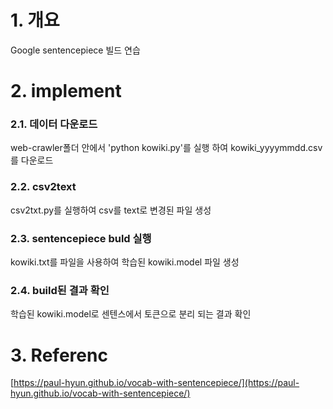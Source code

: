 # 1. 개요
Google sentencepiece 빌드 연습

# 2. implement
### 2.1. 데이터 다운로드
web-crawler폴더 안에서 'python kowiki.py'를 실행 하여 kowiki_yyyymmdd.csv를 다운로드
### 2.2. csv2text
csv2txt.py를 실행하여 csv를 text로 변경된 파일 생성
### 2.3. sentencepiece buld 실행
kowiki.txt를 파일을 사용하여 학습된 kowiki.model 파일 생성
### 2.4. build된 결과 확인
학습된 kowiki.model로 센텐스에서 토큰으로 분리 되는 결과 확인

# 3. Referenc
[https://paul-hyun.github.io/vocab-with-sentencepiece/](https://paul-hyun.github.io/vocab-with-sentencepiece/)
